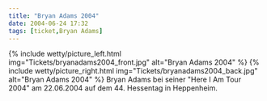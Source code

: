 ```yaml
---
title: "Bryan Adams 2004"
date: 2004-06-24 17:32
tags: [ticket,Bryan Adams]
---
```

{% include wetty/picture_left.html img="Tickets/bryanadams2004_front.jpg" alt="Bryan Adams 2004" %}
{% include wetty/picture_right.html img="Tickets/bryanadams2004_back.jpg" alt="Bryan Adams 2004" %}
Bryan Adams bei seiner "Here I Am Tour 2004" am 22.06.2004 auf dem 44. Hessentag in Heppenheim.